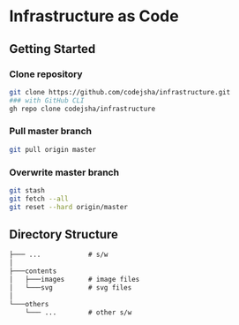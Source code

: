 # Infrastructure as Code

## Getting Started

### Clone repository

```bash
git clone https://github.com/codejsha/infrastructure.git
### with GitHub CLI
gh repo clone codejsha/infrastructure
```

### Pull master branch

```bash
git pull origin master
```

### Overwrite master branch

```bash
git stash
git fetch --all
git reset --hard origin/master
```

## Directory Structure

```txt
├─── ...            # s/w
│
├───contents
│   ├───images      # image files
│   └───svg         # svg files
│
└───others
    └─── ...        # other s/w
```
